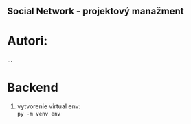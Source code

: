 ## Social Network - projektový manažment 

# Autori:
...


# Backend
1) vytvorenie virtual env:  
`py -m venv env`